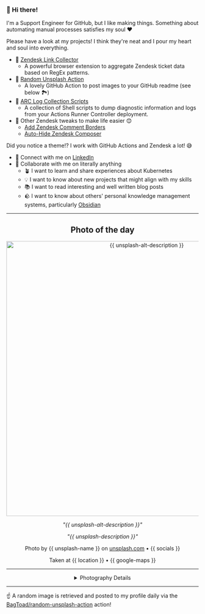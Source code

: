 ### 👋 Hi there!

I'm a Support Engineer for GitHub, but I like making things. Something about automating manual processes satisfies my soul ❤️

Please have a look at my projects! I think they're neat and I pour my heart and soul into everything.

- 🔗 [Zendesk Link Collector](https://github.com/BagToad/Zendesk-Link-Collector) 
  - A powerful browser extension to aggregate Zendesk ticket data based on RegEx patterns.
- 🌊 [Random Unsplash Action](https://github.com/BagToad/random-unsplash-action)
  - A lovely GitHub Action to post images to your GitHub readme (see below 🏞️)
- 🏃 [ARC Log Collection Scripts](https://github.com/BagToad/arc-log-collection-scripts)
  - A collection of Shell scripts to dump diagnostic information and logs from your Actions Runner Controller deployment.
- 🧘 Other Zendesk tweaks to make life easier 😊
  - [Add Zendesk Comment Borders](https://github.com/BagToad/add-zendesk-comment-borders)
  - [Auto-Hide Zendesk Composer](https://github.com/BagToad/Auto-Hide-Zendesk-Composer)

Did you notice a theme!? I work with GitHub Actions and Zendesk a lot! 😅

- 🔗 Connect with me on [LinkedIn](https://www.linkedin.com/in/kynan-ware/)
- 🤝 Collaborate with me on literally anything
  - 🪴 I want to learn and share experiences about Kubernetes
  - 💡 I want to know about new projects that might align with my skills
  - 📚 I want to read interesting and well written blog posts
  - 🪨 I want to know about others' personal knowledge management systems, particularly [Obsidian](https://obsidian.md/)

----
<div align="center">

## Photo of the day
  
  <a href="{{ unsplash-page-url }}"><img width="720" src="{{ unsplash-raw-url }}" alt="{{ unsplash-alt-description }}"></a>
  
  <em>"{{ unsplash-alt-description }}"</em>
  
  <em>"{{ unsplash-description }}"</em>

  Photo by {{ unsplash-name }} on [unsplash.com](https://unsplash.com/) • {{ socials }}
  
  Taken at {{ location }} • {{ google-maps }}
  
  ---
  
<details>
<summary>Photography Details</summary>
  
| Parameter     | Value |
| ------------- | ----- |
| Camera Model  | {{ model }} |
| Exposure Time | {{ exposure-time }} |
| Aperture      | {{ aperture }} |
| Focal Length  | {{ focal-length }} |
| ISO           | {{ iso }} |
| Location      | {{ location }} ({{ country }}) |
| Coordinates   | Latitude {{ latitude }}, Longitude {{ longitude }} |

### Map

{{ geojson }}

</details>

</div>

----

☝️ A random image is retrieved and posted to my profile daily via the [BagToad/random-unsplash-action](https://github.com/BagToad/random-unsplash-action) action!
